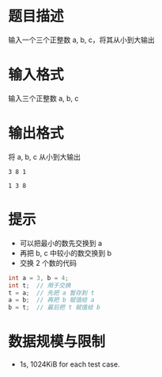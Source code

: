 # 题目描述

输入一个三个正整数 a, b, c，将其从小到大输出

# 输入格式

输入三个正整数 a, b, c

# 输出格式

将 a, b, c 从小到大输出

```input1
3 8 1
```

```output1
1 3 8
```

# 提示

* 可以把最小的数先交换到 a
* 再把 b, c 中较小的数交换到 b
* 交换 2 个数的代码
```c++
int a = 3, b = 4;
int t;  // 用于交换
t = a;  // 先把 a 暂存到 t
a = b;  // 再把 b 赋值给 a
b = t;  // 最后把 t 赋值给 b
```

# 数据规模与限制
* 1s, 1024KiB for each test case.
